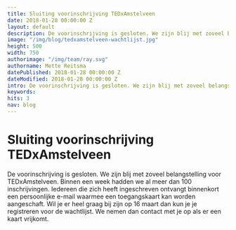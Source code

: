 ```yaml
---
title: Sluiting voorinschrijving TEDxAmstelveen
date: 2018-01-28 00:00:00 Z
layout: default
description: De voorinschrijving is gesloten. We zijn blij met zoveel belangstelling voor TEDxAmstelveen. Binnen een week hadden we al meer dan 100 inschrijvingen.
image: "/img/blog/tedxamstelveen-wachtlijst.jpg"
height: 500
width: 750
authorimage: "/img/team/ray.svg"
authorname: Mette Reitsma
datePublished: 2018-01-28 00:00:00 Z
dateModified: 2018-01-28 00:00:00 Z
intro: De voorinschrijving is gesloten. We zijn blij met zoveel belangstelling voor TEDxAmstelveen. Binnen een week hadden we al meer dan 100 inschrijvingen.
keywords:
hits: 3
nav: blog
---
```


# Sluiting voorinschrijving TEDxAmstelveen

<a href="{{site.url}}{{page.url}}" title="{{ page.title }}"><amp-img noloading width="250" height="250" alt="{{ page.title }}" layout="responsive" src="{{site.url}}{{ page.image }}" class="photo pull-left"></amp-img></a>

De voorinschrijving is gesloten. We zijn blij met zoveel belangstelling voor TEDxAmstelveen. Binnen een week hadden we al meer dan 100 inschrijvingen. Iedereen die zich heeft ingeschreven ontvangt binnenkort een persoonlijke e-mail waarmee een toegangskaart kan worden aangeschaft. Wil je er heel graag bij zijn op 16 maart dan kun je je registreren voor de wachtlijst. We nemen dan contact met je op als er een kaart vrijkomt.
